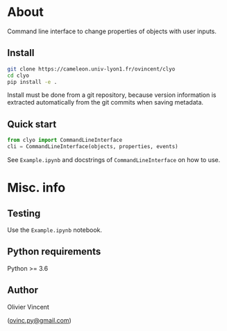About
=====

Command line interface to change properties of objects with user inputs.

Install
-------

```bash
git clone https://cameleon.univ-lyon1.fr/ovincent/clyo
cd clyo
pip install -e .
```

Install must be done from a git repository, because version information is extracted automatically from the git commits when saving metadata.

Quick start
-----------

```python
from clyo import CommandLineInterface
cli = CommandLineInterface(objects, properties, events)
```

See `Example.ipynb` and docstrings of `CommandLineInterface` on how to use.


Misc. info
==========

Testing
-------

Use the `Example.ipynb` notebook.


Python requirements
-------------------

Python >= 3.6

Author
------

Olivier Vincent

(ovinc.py@gmail.com)

